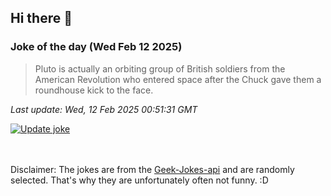 ## Hi there 👋

### Joke of the day (Wed Feb 12 2025)
<!-- joke -->
>Pluto is actually an orbiting group of British soldiers from the American Revolution who entered space after the Chuck gave them a roundhouse kick to the face.
<!-- /joke -->

*Last update: Wed, 12 Feb 2025 00:51:31 GMT*

[![Update joke](https://github.com/nclskfm/nclskfm/actions/workflows/joke.yml/badge.svg)](https://github.com/nclskfm/nclskfm/actions/workflows/joke.yml)

<br><br>
Disclaimer: The jokes are from the [Geek-Jokes-api](https://github.com/sameerkumar18/geek-joke-api) and are randomly selected. That's why they are unfortunately often not funny. :D
